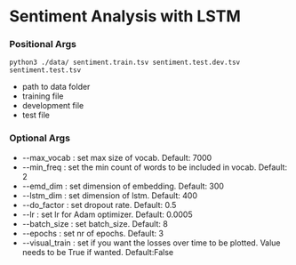 # Sentiment Analysis with LSTM

### Positional Args

```
python3 ./data/ sentiment.train.tsv sentiment.test.dev.tsv sentiment.test.tsv
```

- path to data folder
- training file
- development file
- test file

### Optional Args

- --max_vocab : set max size of vocab. Default: 7000
- --min_freq :  set the min count of words to be included in vocab. Default: 2
- --emd_dim : set dimension of embedding. Default: 300
- --lstm_dim : set dimension of lstm. Default: 400
- --do_factor : set dropout rate. Default: 0.5
- --lr : set lr for Adam optimizer.  Default: 0.0005
- --batch_size : set batch_size. Default: 8
- --epochs : set nr of epochs. Default: 3
- --visual_train : set if you want the losses over time to be plotted. Value needs to be True if wanted. Default:False